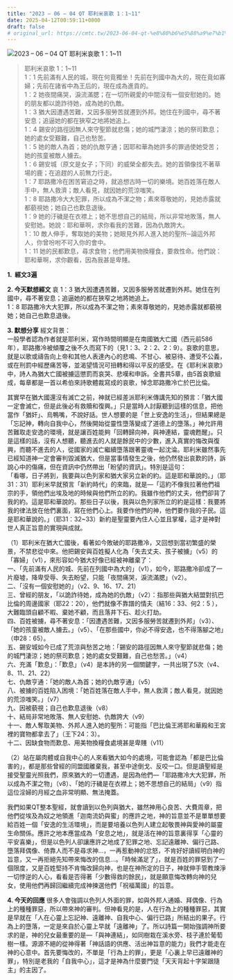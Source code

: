 ```yaml
---
title: "2023 – 06 – 04 QT 耶利米哀歌 1：1~11"
date: 2025-04-12T00:59:11+0800
draft: false
# original_url: https://cmtc.tw/2023-06-04-qt-%e8%80%b6%e5%88%a9%e7%b1%b3%e5%93%80%e6%ad%8c-1%ef%bc%9a111
---
```


![2023 – 06 – 04 QT 耶利米哀歌 1：1\~11](/images/qt.jpg  "2023 – 06 – 04 QT 耶利米哀歌 1：1\~11")

> 耶利米哀歌 1：1\~11  
> 1：1 先前滿有人民的城，現在何竟獨坐！先前在列國中為大的，現在竟如寡婦；先前在諸省中為王后的，現在成為進貢的。  
> 1：2 她夜間痛哭，淚流滿腮；在一切所親愛的中間沒有一個安慰她的。她的朋友都以詭詐待她，成為她的仇敵。  
> 1：3 猶大因遭遇苦難，又因多服勞苦就遷到外邦。她住在列國中，尋不著安息；追逼她的都在狹窄之地將她追上。  
> 1：4 錫安的路徑因無人來守聖節就悲傷；她的城門淒涼；她的祭司歎息；她的處女受艱難，自己也愁苦。  
> 1：5 她的敵人為首；她的仇敵亨通；因耶和華為她許多的罪過使她受苦；她的孩童被敵人擄去。  
> 1：6 錫安城（原文是女子；下同）的威榮全都失去。她的首領像找不著草場的鹿；在追趕的人前無力行走。  
> 1：7 耶路撒冷在困苦窘迫之時，就追想古時一切的樂境。她百姓落在敵人手中，無人救濟；敵人看見，就因她的荒涼嗤笑。  
> 1：8 耶路撒冷大大犯罪，所以成為不潔之物；素來尊敬她的，見她赤露就都藐視她；她自己也歎息退後。  
> 1：9 她的汙穢是在衣襟上；她不思想自己的結局，所以非常地敗落，無人安慰她。她說：耶和華啊，求你看我的苦難，因為仇敵誇大。  
> 1：10 敵人伸手，奪取她的美物；她眼見外邦人進入她的聖所─論這外邦人，你曾吩咐不可入你的會中。  
> 1：11 她的民都歎息，尋求食物；他們用美物換糧食，要救性命。他們說：耶和華啊，求你觀看，因為我甚是卑賤。

**1.  經文3遍**

**2. 今天默想經文**
哀 1：3 猶大因遭遇苦難，又因多服勞苦就遷到外邦。她住在列國中，尋不著安息；追逼她的都在狹窄之地將她追上。  
1：8 耶路撒冷大大犯罪，所以成為不潔之物；素來尊敬她的，見她赤露就都藐視她；她自己也歎息退後。

**3. 默想分享**
經文背景：  
一般學者認為作者就是耶利米，寫作時間明顯是在南國猶大亡國（西元前586年），耶路撒冷被傾覆之後不久而寫下的（見1：3、2：2、2：9）。哀歌的意思，就是以歌或禱告向上帝和其他人表達內心的悲鳴、不甘心、被惡待、遭受不公義，或在刑罰中經歷痛苦等，並渴望情況可扭轉和得以平反的感受。在《耶利米哀歌》中，詩人為猶大亡國被擄這懲罰而哀哭、悲嘆和申訴。全書共5章，由5首哀歌組成，每章都是一首以希伯來詩歌體裁寫成的哀歌，悼念耶路撒冷亡於巴比倫。

其實早在猶大國還沒有滅亡之前，神就已經差派耶利米傳講先知的預言：「猶大國一定會滅亡，但是此後必有救贖和復興。」只是當時人討厭聽到這樣的信息，把他當作「猶奸」、烏鴨嘴，不說好話。世人想要的是「世上安逸的生活」，但結果總是「忘記神，轉向自我中心，然後開始從靈性墮落變成了道德上的墮落。」神允許用苦難取走安逸的環境，就是讓百姓能夠「回轉歸向神，與神連結，靈魂甦醒」。只是這樣的話，沒有人想聽，聽進去的人就是餘民中的少數，進入真實的悔改與復興，而聽不進去的人，從國家的滅亡繼續墮落跟著靈魂一起沈淪。耶利米雖然事先已經知道神一定會審判毀滅猶大，但是當事情發生之後，他仍然發出哀歎的詩，訴說心中的傷痛，但在資訊中仍然帶出「盼望的資訊」。特別是這句：  
「看哪，日子將到，我要與以色列家和猶大家另立新的約。這是耶和華說的。」（耶31：31）耶利米早就預言「新約時代」的來臨，就是—「這約不像我拉著他們祖宗的手，領他們出埃及地的時候與他們所立的約。我雖作他們的丈夫，他們卻背了我的約。這是耶和華說的。那些日子以後，我與以色列家所立的約是這樣：我要將我的律法放在他們裏面，寫在他們心上。我要作他們的神，他們要作我的子民。這是耶和華說的。」（耶31：32\~33）新約是聖靈要內住人心並且掌權，這才是神對世人真正旨意的實現與成就。

（1）耶利米在猶大亡國後，看著如今敗破的耶路撒冷，又回想到當初繁盛的榮景，不禁悲從中來。他把錫安與百姓擬人化為「失去丈夫、孩子被擄」（v5）的「寡婦」（v1），來形容如今猶大好像已經被神離棄了：  
一、「先前滿有人民的城、先前在列國中為大的」（v1），如今，耶路撒冷卻成了一片廢墟，降卑受辱、失去盼望，只能「夜間痛哭，淚流滿腮」（v2）。  
二、「沒有一個安慰她的」（v2、9、16、17、21）  
三、曾經的朋友，「以詭詐待她，成為她的仇敵」（v2）：指那些與猶大結盟對抗巴比倫的周邊國家（耶22：20），他們就像不靠譜的情夫（結16：33、何2：5 ），大難臨頭自顧不暇、棄她不顧，而且落井下石、趁火打劫。  
四、百姓被擄，尋不著安息：「因遭遇苦難，又因多服勞苦就遷到外邦」（v3）、「她的孩童被敵人擄去。」（v5）、「在那些國中，你必不得安逸，也不得落腳之地」（申28：65）。  
五、錫安城如今已成了荒涼與愁苦之地：「錫安的路徑因無人來守聖節就悲傷；她的城門淒涼；她的祭司歎息；她的處女受艱難，自己也愁苦。」（v4）  
六、充滿「歎息」：「歎息」（v4）是本詩的另一個關鍵字，一共出現了5次（v4、8、11、21、22）  
七、仇敵亨通：「她的敵人為首；她的仇敵亨通」（v5）  
八、被擄的百姓陷入困境：「她百姓落在敵人手中，無人救濟；敵人看見，就因她的荒涼嗤笑。」（v7）  
九、因被藐視；自己也歎息退後（v8）  
十、結局非常地敗落、無人安慰她、仇敵誇大（v9）  
十一、敵人奪取美物、外邦人進入她的聖所：可能指「巴比倫王將耶和華殿和王宮裡的寶物都拿去了」（王下24：3）。  
十二、因缺食物而歎息、用美物換糧食處境甚是卑賤（v11）

（2）站在屬肉體或自我中心的人來看猶大如今的處境，可能會認為「都是巴比倫害的」，都是那些曾經的同盟國離棄我，甚至中途倒戈、反咬一口。但是讀聖經是接受聖靈光照我們，原來猶大的一切遭遇，是因為他們—「耶路撒冷大大犯罪，所以成為不潔之物」（v8）、「她的汙穢是在衣襟上；她不思想自己的結局」（v9）指這位淫婦的月經之血非常明顯、無法掩蓋。

我們如果QT整本聖經，就會讀到以色列與猶大，雖然神用心良苦、大費周章，把他們從埃及為奴之地領進「迦南流奶與蜜」的應許之地，神的旨意並不是單單想要給百姓一個「安逸的生活環境」，而是要培養以色列人建立起敬畏神與愛神的屬靈生命關係。應許之地本應當成為「安息之地」，就是活在神的旨意裏得享「心靈的平安喜樂」，但是以色列人卻讓應許之地成了犯罪之地、忘記遠離神、偏行己路、墮落拜偶像、倚靠人而不是尋求神…，一再惹動神的忿怒，不肯好好讀經明白神的旨意，又一再拒絕先知帶來悔改的信息…。「時候滿足了」，就是百姓的罪惡到了一個限度，又是百姓堅持不肯悔改歸向神，也是在神所定的日子，神就伸手管教煉淨一切悖逆的人心，看看是否得著「少數得救的餘民」，就是願意悔改轉向神的兒女，使用他們再歸回繼續完成神揀選他們「祝福萬國」的旨意。

**4. 今天的回應**
很多人會強調以色列人外面的罪，如與外邦人通婚、拜偶像、行為上的種種罪惡，所以帶來神的審判。但神看見的是，人在行為上的種種罪惡，其實是早就在「人在心靈上忘記神、遠離神、自我中心、偏行已路」所結出的果子。行為上的墮落，一定是來自於心靈上早就「遠離神」了。所以詩篇一開始強調神所要求的是，神的兒女最重要的是—「與神連結」，如同樹栽在溪水旁、枝子連於葡萄樹一樣。源源不絕的從神得著「神話語的供應、活出神旨意的能力」我們才能走在神的心意中。首先要悔改的，不單是「行為上的罪」，更是「心裏上早已遠離神的罪」，特別是老我的「自我中心」，這才是神為什麼要門徒「天天背起十字架跟隨主」的主因了。

